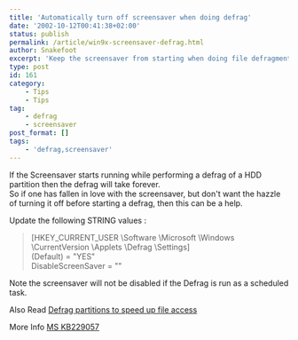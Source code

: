 ```yaml
---
title: 'Automatically turn off screensaver when doing defrag'
date: '2002-10-12T00:41:38+02:00'
status: publish
permalink: /article/win9x-screensaver-defrag.html
author: Snakefoot
excerpt: 'Keep the screensaver from starting when doing file defragmentation.'
type: post
id: 161
category:
    - Tips
    - Tips
tag:
    - defrag
    - screensaver
post_format: []
tags:
    - 'defrag,screensaver'
---
```

If the Screensaver starts running while performing a defrag of a HDD partition then the defrag will take forever.  
 So if one has fallen in love with the screensaver, but don't want the hazzle of turning it off before starting a defrag, then this can be a help.  
  
 Update the following STRING values :

> \[HKEY\_CURRENT\_USER \\Software \\Microsoft \\Windows \\CurrentVersion \\Applets \\Defrag \\Settings\]  
>  (Default) = "YES"  
>  DisableScreenSaver = ""

 Note the screensaver will not be disabled if the Defrag is run as a scheduled task.  
  
 Also Read [Defrag partitions to speed up file access](/article/defrag-hard-disk-partition.html)  
  
 More Info [MS KB229057](http://support.microsoft.com/kb/229057 "Correct Instructions for Disabling Screen Saver During Defrag.exe [Q229057]")  